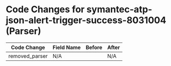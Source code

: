 # Code Changes for symantec-atp-json-alert-trigger-success-8031004 (Parser)

| Code Change | Field Name | Before | After |
|-------------|------------|--------|-------|
| removed_parser | N/A |  | N/A |